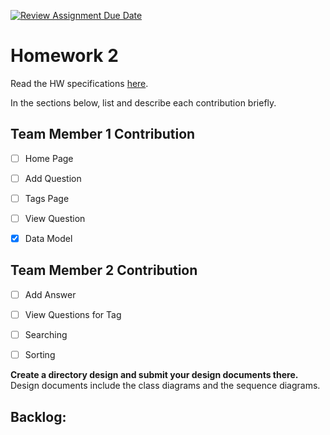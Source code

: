 [![Review Assignment Due Date](https://classroom.github.com/assets/deadline-readme-button-24ddc0f5d75046c5622901739e7c5dd533143b0c8e959d652212380cedb1ea36.svg)](https://classroom.github.com/a/Mvibic7M)
# Homework 2
Read the HW specifications [here](https://northeastern-my.sharepoint.com/:w:/g/personal/j_mitra_northeastern_edu/Ee5EyOzz3KlPoaqm2IFtL0YBfD9GE204MLqmaTNKiIEOSQ?e=CSPCfb).

In the sections below, list and describe each contribution briefly.

## Team Member 1 Contribution
- [ ] Home Page
- [ ] Add Question
- [ ] Tags Page
- [ ] View Question
- [X] Data Model


## Team Member 2 Contribution
- [ ] Add Answer
- [ ] View Questions for Tag
- [ ] Searching
- [ ] Sorting





**Create a directory design and submit your design documents there.** Design documents include the class diagrams and the sequence diagrams.

## Backlog:
